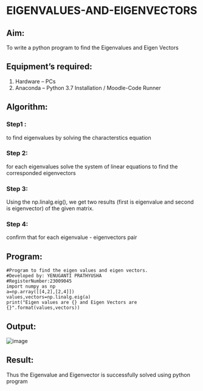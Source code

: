 # EIGENVALUES-AND-EIGENVECTORS
## Aim:
To write a python program to find the Eigenvalues and Eigen Vectors
## Equipment’s required:
1. 	Hardware – PCs
2. 	Anaconda – Python 3.7 Installation / Moodle-Code Runner
## Algorithm:
### Step1 :
to find eigenvalues by solving the characterstics equation
### Step 2: 
for each eigenvalues solve the system of linear equations to find the corresponded eigenvectors
### Step 3:
Using the np.linalg.eig(),  we get two results (first is eigenvalue and second is eigenvector) of the given matrix.
### Step 4: 
confirm that for each eigenvalue - eigenvectors pair

## Program:
```
#Program to find the eigen values and eigen vectors.
#Developed by: YENUGANTI PRATHYUSHA 
#RegisterNumber:23009045
import numpy as np
a=np.array([[4,2],[2,4]])
values,vectors=np.linalg.eig(a)
print("Eigen values are {} and Eigen Vectors are {}".format(values,vectors))
```

## Output:
![image](https://github.com/prathyusharavi/EIGENVALUES-AND-EIGENVECTORS/assets/147474424/eaa524ef-9426-438a-a936-7d4c8dafe20b)

## Result:
Thus the Eigenvalue and Eigenvector is successfully solved using python program
